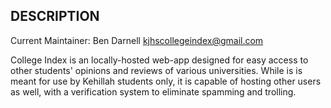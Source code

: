 DESCRIPTION
------------

Current Maintainer: Ben Darnell <kjhscollegeindex@gmail.com>

College Index is an locally-hosted web-app designed for easy access to other 
students' opinions and reviews of various universities. While is is meant for 
use by Kehillah students only, it is capable of hosting other users as well,
with a verification system to eliminate spamming and trolling.
